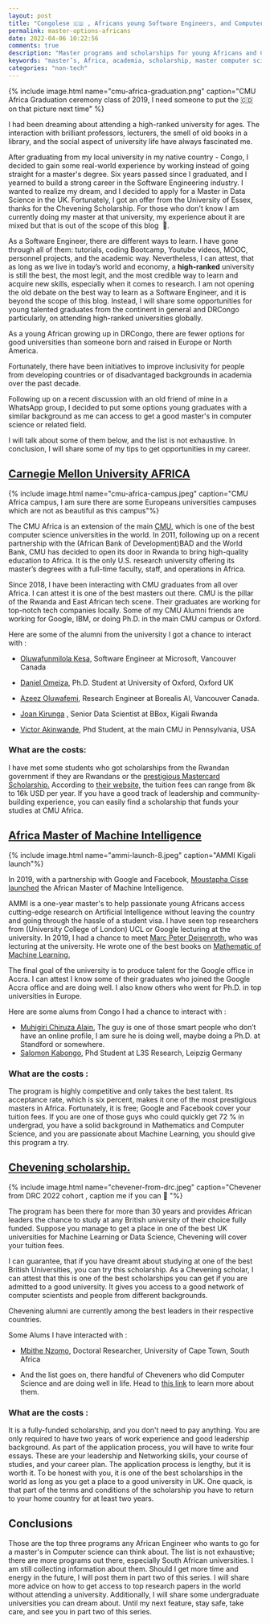 ```yaml
---
layout: post
title: "Congolese 🇨🇩 , Africans young Software Engineers, and Computer Scientists graduates - let’s get that master's degree! 🚀 🚀🚀🎓"
permalink: master-options-africans
date: 2022-04-06 10:22:56
comments: true
description: "Master programs and scholarships for young Africans and Congolese nationals in computer science , artificial intelligence , machine learning"
keywords: "master’s, Africa, academia, scholarship, master computer science Africa"
categories: "non-tech"
---
```


{% include image.html name="cmu-africa-graduation.png" caption="CMU Africa Graduation ceremony class of 2019, I need someone to put the 🇨🇩 on that picture next time" %}


I had been dreaming about attending a high-ranked university for ages. The interaction with brilliant professors, lecturers, the smell of old books in a library, and the social aspect of university life have always fascinated me. 

After graduating from my local university in my native country - Congo, I decided to gain some real-world experience by working instead of going straight for a master's degree. Six years passed since I graduated, and I yearned to build a strong career in the Software Engineering industry. I wanted to realize my dream, and I decided to apply for a Master in Data Science in the UK. Fortunately, I got an offer from the University of Essex, thanks for the Chevening Scholarship. For those who don't know I am currently doing my master at that university, my experience about it are mixed but that is out of the scope of this blog  🤪. 

As a Software Engineer, there are different ways to learn. I have gone through all of them:  tutorials, coding Bootcamp, Youtube videos, MOOC, personnel projects, and the academic way. Nevertheless, I can attest, that as long as we live in today’s world and economy, a **high-ranked** university is still the best, the most legit, and the most credible way to learn and acquire new skills, especially when it comes to research. I am not opening the old debate on the best way to learn as a Software Engineer, and it is beyond the scope of this blog. Instead, I will share some opportunities for young talented graduates from the continent in general and DRCongo particularly, on attending high-ranked universities globally. 

As a young African growing up in DRCongo, there are fewer options for good universities than someone born and raised in Europe or North America.

Fortunately, there have been initiatives to improve inclusivity for people from developing countries or of disadvantaged backgrounds in academia over the past decade. 

Following up on a recent discussion with an old friend of mine in a WhatsApp group, I decided to put some options young graduates with a similar background as me can access  to get a good master's in computer science or related field.

 I will talk about some of them below, and the list is not exhaustive. In conclusion, I will share some of my tips to get opportunities in my career.


## [Carnegie Mellon University  AFRICA](https://www.cmu.edu/africa/)

{% include image.html name="cmu-africa-campus.jpeg" caption="CMU Africa campus, I am sure there are some Europeans universities campuses which are not as beautiful as this campus"%}

The CMU Africa is an extension of the main [CMU,](https://www.cmu.edu/) which is one of the best computer science universities in the world. In 2011, following up on a recent partnership with the (African Bank of Development)BAD and the World Bank, CMU has decided to open its door in Rwanda to bring high-quality education to Africa. It is the only U.S. research university offering its master’s degrees with a full-time faculty, staff, and operations in Africa.

Since 2018, I have been interacting with CMU graduates from all over Africa. I can attest it is one of the best masters out there. CMU is the pillar of the Rwanda and East African tech scene. Their graduates are working for top-notch tech companies locally. Some of my CMU Alumni friends are working for Google, IBM, or doing Ph.D. in the main CMU campus or Oxford.

Here are some of the alumni from the university I got a chance to interact with :


-  [Oluwafunmilola Kesa](https://www.linkedin.com/in/kesaoluwafunmilola/), Software Engineer at Microsoft, Vancouver Canada
-  [Daniel Omeiza](https://www.cs.ox.ac.uk/people/daniel.omeiza/), Ph.D. Student at University of Oxford, Oxford UK
    
- [Azeez Oluwafemi](https://ng.linkedin.com/in/azeez-oluwafemi), Research Engineer at Borealis AI, Vancouver Canada.
    
-  [Joan Kirunga](https://ug.linkedin.com/in/joan-kirunga) , Senior Data Scientist at BBox, Kigali Rwanda
- [Victor Akinwande](https://www.linkedin.com/in/victorakinwande/), Phd Student, at the main CMU in Pennsylvania, USA
    

### What are the costs:

  

I have met some students who got scholarships from the Rwandan government if they are Rwandans or the [prestigious Mastercard Scholarship.](https://www.africa.engineering.cmu.edu/impact/mastercard-scholars.html) According to [their website,](https://www.africa.engineering.cmu.edu/admissions/tuition/index.html) the tuition fees can range from 8k to 16k USD per year. If you have a good track of leadership and community-building experience, you can easily find a scholarship that funds your studies at CMU Africa.

## [Africa Master of Machine Intelligence](https://aimsammi.org/)

  {% include image.html name="ammi-launch-8.jpeg" caption="AMMI Kigali launch"%}

In 2019, with a partnership with Google and Facebook, [Moustapha Cisse launched](https://medium.com/@moustaphacisse/introducing-the-african-masters-of-machine-intelligence-at-aims-9441b4346a55) the African Master of Machine Intelligence.

AMMI is a one-year master's to help passionate young Africans access cutting-edge research on Artificial Intelligence without leaving the country and going through the hassle of a student visa. I have seen top researchers from (University College of London) UCL or Google lecturing at the university. In 2019, I had a chance to meet [Marc Peter Deisenroth](https://deisenroth.cc/), who was lecturing at the university. He wrote one of the best books on [Mathematic of Machine Learning.](https://books.google.co.uk/books?id=pbONxAEACAAJ&printsec=frontcover&source=gbs_ge_summary_r&cad=0#v=onepage&q&f=false)

  

The final goal of the university is to produce talent for the Google office in Accra. I can attest I know some of their graduates who joined the Google Accra office and are doing well. I also know others who went for Ph.D. in top universities in Europe.

  
Here are some alums from Congo I had a chance to interact with :


-   [Muhigiri Chiruza Alain](https://aimsammi.org/person/muhigiri-cirhuza-alain/), The guy is one of those smart people who don’t have an online profile, I am sure he is doing well, maybe doing a Ph.D. at Standford or somewhere.
-   [Salomon Kabongo](https://www.linkedin.com/in/salomon-kabongo), Phd Student at L3S Research, Leipzig Germany
    
### What are the costs :

The program is highly competitive and only takes the best talent. Its acceptance rate, which is six percent, makes it one of the most prestigious masters in Africa. Fortunately, it is free; Google and Facebook cover your tuition fees. If you are one of those guys who could quickly get 72 % in undergrad, you have a solid background in Mathematics and Computer Science, and you are passionate about Machine Learning, you should give this program a try.

## [Chevening scholarship.](https://www.chevening.org/)

{% include image.html name="chevener-from-drc.jpeg" caption="Chevener from DRC 2022 cohort , caption me if you can 🤪 "%}

The program has been there for more than 30 years and provides African leaders the chance to study at any British university of their choice fully funded. Suppose you manage to get a place in one of the best UK universities for Machine Learning or Data Science, Chevening will cover your tuition fees.


I can guarantee, that if you have dreamt about studying at one of the best British Universities, you can try this scholarship. As a Chevening scholar, I can attest that this is one of the best scholarships you can get if you are admitted to a good university. It gives you access to a good network of computer scientists and people from different backgrounds.


Chevening alumni are currently among the best leaders in their respective countries.  

Some Alums I have interacted with :

-   [Mbithe Nzomo](https://www.linkedin.com/in/mbithenzomo/), Doctoral Researcher, University of Cape Town, South Africa
    
-   And the list goes on, there handful of Cheveners who did Computer Science and are doing well in life. Head to [this link](https://www.chevening.org/alumni/) to learn more about them.
    

  

### What are the costs :

  

It is a fully-funded scholarship, and you don't need to pay anything. You are only required to have two years of work experience and good leadership background. As part of the application process, you will have to write four essays. These are your leadership and Networking skills, your course of studies, and your career plan. The application process is lengthy, but it is worth it. To be honest with you, it is one of the best scholarships in the world as long as you get a place to a good university in UK. One quack, is that part of the terms and conditions of the scholarship you have to return to your home country for at least two years. 

## Conclusions


Those are the top three programs any African Engineer who wants to go for a master's in Computer science can think about. The list is not exhaustive; there are more programs out there, especially South African universities. I am still collecting information about them.
Should I get more time and energy in the future, I will post them in part two of this series. I will share more advice on how to get access to top research papers in the world without attending a university. Additionally, I will share some undergraduate universities you can dream about.
Until my next feature, stay safe, take care, and see you in part two of this series.
